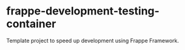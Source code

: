 # frappe-development-testing-container
Template project to speed up development using Frappe Framework.
